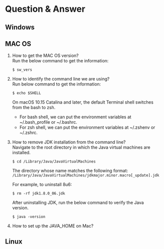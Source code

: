 # Question & Answer
## Windows

## MAC OS
1. How to get the MAC OS version?   
   Run the below command to get the information:
   ```shell
   $ sw_vers
   ```
2. How to identify the command line we are using?   
   Run below command to get the information:
   ```shell
   $ echo $SHELL
   ```
   On macOS 10.15 Catalina and later, the default Terminal shell switches from the bash to zsh.   
   - For bash shell, we can put the environment variables at ~/.bash_profile or ~/.bashrc.
   - For zsh shell, we can put the environment variables at ~/.zshenv or ~/.zshrc.

4. How to remove JDK installation from the command line?   
   Navigate to the root directory in which the Java virtual machines are installed.
   ```shell
   $ cd /Library/Java/JavaVirtualMachines
   ```

   The directory whose name matches the following format:   
   `/Library/Java/JavaVirtualMachines/jdkmajor.minor.macro[_update].jdk`

   For example, to uninstall 8u6:
   ```shell
   $ rm -rf jdk1.8.0_06.jdk
   ```
   After uninstalling JDK, run the below command to verify the Java version.
   ```shell
   $ java -version
   ```
5. How to set up the JAVA_HOME on Mac?
   

## Linux
